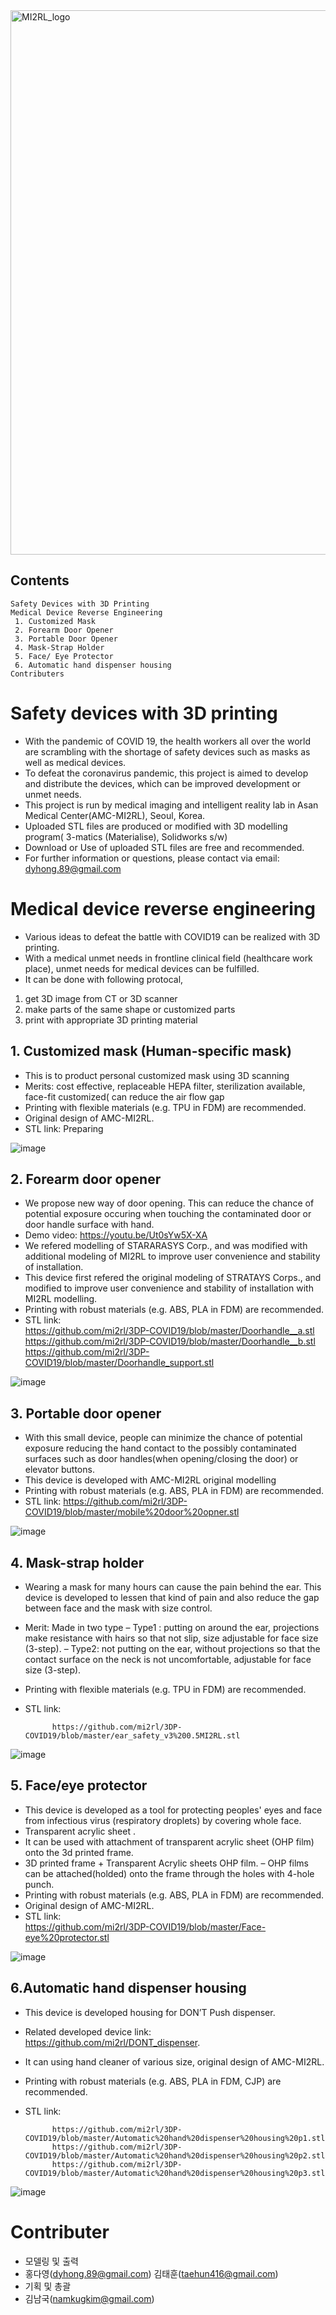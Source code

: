 <img width="871" alt="MI2RL_logo" src="https://user-images.githubusercontent.com/55417425/77146652-e4a44700-6ace-11ea-9e69-3d38b3f35392.png">
<br>

## Contents
	Safety Devices with 3D Printing
	Medical Device Reverse Engineering
	 1. Customized Mask
	 2. Forearm Door Opener
	 3. Portable Door Opener
	 4. Mask-Strap Holder
	 5. Face/ Eye Protector
	 6. Automatic hand dispenser housing
	Contributers


# Safety devices with 3D printing
*	With the pandemic of COVID 19, the health workers all over the world are scrambling with the shortage of safety devices such as masks as well as medical devices.
*	To defeat the coronavirus pandemic, this project is aimed to develop and distribute the devices, which can be improved development or unmet needs. 
*	This project is run by medical imaging and intelligent reality lab in Asan Medical Center(AMC-MI2RL), Seoul, Korea.
*	Uploaded STL files are produced or modified with 3D modelling program( 3-matics (Materialise), Solidworks s/w)
*	Download or Use of uploaded STL files are free and recommended.
*	For further information or questions, please contact via email: dyhong.89@gmail.com


# Medical device reverse engineering
*	Various ideas to defeat the battle with COVID19 can be realized with 3D printing.
*	With a medical unmet needs in frontline clinical field (healthcare work place), unmet needs for medical devices can be fulfilled.
*	It can be done with following protocal,
1.	get 3D image from CT or 3D scanner
2.	make parts of the same shape or customized parts
3.	print with appropriate 3D printing material




## 1. Customized mask (Human-specific mask)

*	This is to product personal customized mask using 3D scanning
*	Merits: cost effective, replaceable HEPA filter, sterilization available, face-fit customized( can reduce the air flow gap
*	Printing with flexible materials (e.g. TPU in FDM) are recommended.
*	Original design of AMC-MI2RL.
*	STL link: Preparing
   
   ![image](https://user-images.githubusercontent.com/62414626/78640366-95418180-78ea-11ea-82cb-4248174a0b9c.png)
              
              
   
## 2. Forearm door opener

*	We propose new way of door opening. This can reduce the chance of  potential exposure occuring when touching the contaminated door or door handle surface with hand.
*	Demo video: https://youtu.be/Ut0sYw5X-XA
*	We refered modelling of STARARASYS Corp., and was modified with additional modeling of MI2RL to improve user convenience and stability of installation.
*	This device first refered the original modeling of STRATAYS Corps., and modified to improve user convenience and stability of installation with MI2RL modelling.
*	Printing with robust materials (e.g. ABS, PLA in FDM) are recommended.
*	STL link:   
              https://github.com/mi2rl/3DP-COVID19/blob/master/Doorhandle__a.stl
              https://github.com/mi2rl/3DP-COVID19/blob/master/Doorhandle__b.stl
              https://github.com/mi2rl/3DP-COVID19/blob/master/Doorhandle_support.stl
              
   ![image](https://user-images.githubusercontent.com/62414626/77975529-3c477b80-7335-11ea-94fb-69a951c2c68f.png)
   
   
## 3. Portable door opener

*	With this small device, people can minimize the chance of potential exposure reducing the hand contact to the possibly contaminated surfaces such as door handles(when opening/closing the door) or elevator buttons.
*	This device is developed with AMC-MI2RL original modelling 
*	Printing with robust materials (e.g. ABS, PLA in FDM) are recommended.
*	STL link:
              https://github.com/mi2rl/3DP-COVID19/blob/master/mobile%20door%20opner.stl
        
   ![image](https://user-images.githubusercontent.com/62414626/78861263-5b4db800-7a6f-11ea-8812-fecd7828b91b.png)


## 4. Mask-strap holder

*	Wearing a mask for many hours can cause the pain behind the ear. This device is developed to lessen that kind of pain and also reduce the gap between face and the mask with size control.
*	Merit: Made in two type
–	Type1 : putting on around the ear, projections make resistance with hairs so that not slip, size adjustable for face size (3-step).
–	Type2: not putting on the ear, without projections so that the contact surface on the neck is not uncomfortable, adjustable for face size (3-step).
*	Printing with flexible materials (e.g. TPU in FDM) are recommended.
*	STL link: 

   
              https://github.com/mi2rl/3DP-COVID19/blob/master/ear_safety_v3%200.5MI2RL.stl
              
   ![image](https://user-images.githubusercontent.com/62414626/78638916-10edff00-78e8-11ea-8b6f-846deb11b78b.png)

   
## 5. Face/eye protector

*	This device is developed as a tool for protecting peoples' eyes and face from infectious virus (respiratory droplets) by covering whole face.
*	Transparent acrylic sheet .
*	It can be used with attachment of transparent acrylic sheet (OHP film) onto the 3d printed frame.
*	3D printed frame + Transparent Acrylic sheets OHP film.
–	OHP films can be attached(holded) onto the frame through the holes with 4-hole punch.
*	Printing with robust materials (e.g. ABS, PLA in FDM) are recommended.
*	Original design of AMC-MI2RL.
*	STL link:    
                https://github.com/mi2rl/3DP-COVID19/blob/master/Face-eye%20protector.stl 
    
   ![image](https://user-images.githubusercontent.com/62414626/77976347-b7119600-7337-11ea-9d35-bb67f3e383db.png)
  
  
  ## 6.Automatic hand dispenser housing

*	This device is developed housing for DON’T Push dispenser.
*	Related developed device link: https://github.com/mi2rl/DONT_dispenser.
*	It can using hand cleaner of various size, original design of AMC-MI2RL.
*	Printing with robust materials (e.g. ABS, PLA in FDM, CJP) are recommended.
*	STL link: 
  
              https://github.com/mi2rl/3DP-COVID19/blob/master/Automatic%20hand%20dispenser%20housing%20p1.stl
              https://github.com/mi2rl/3DP-COVID19/blob/master/Automatic%20hand%20dispenser%20housing%20p2.stl
              https://github.com/mi2rl/3DP-COVID19/blob/master/Automatic%20hand%20dispenser%20housing%20p3.stl

  
   ![image](https://user-images.githubusercontent.com/62414626/78640097-1ea48400-78ea-11ea-988f-09bcb4b423de.png)
  
  
# Contributer
* 모델링 및 출력
* 홍다영(dyhong.89@gmail.com) 김태훈(taehun416@gmail.com)
* 기획 및 총괄
* 김남국([namkugkim@gmail.com](mailto:namkugkim@gmail.com))
